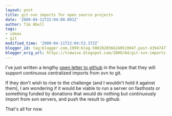 ```yaml
---
layout: post
title: git-svn imports for open source projects
date: '2009-04-11T22:04:00.001Z'
author: Tim Abell
tags:
- ideas
- git
modified_time: '2009-04-11T22:04:53.372Z'
blogger_id: tag:blogger.com,1999:blog-5082828566240519947.post-4394747768931877446
blogger_orig_url: https://timwise.blogspot.com/2009/04/git-svn-imports-for-open-source.html
---
```


I've just written a lengthy [open letter to github](https://lists.gnucash.org/pipermail/gnucash-devel/2009-April/025196.html) in the hope that they will support continuous centralized imports from svn to git.  

If they don't wish to rise to the challenge (and I wouldn't hold it against them), I am wondering if it would be viable to run a server on fasthosts or something funded by donations that would do nothing but continuously import from svn servers, and push the result to github.  

That's all for now.
